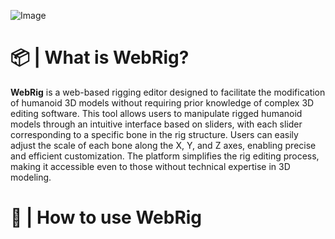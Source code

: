 ![Image](https://github.com/user-attachments/assets/e7dce659-ea6f-4057-9b02-6f9a09678bdf)
# 📦 | What is WebRig?
**WebRig** is a web-based rigging editor designed to facilitate the modification of humanoid 3D models without requiring prior knowledge of complex 3D editing software. This tool allows users to manipulate rigged humanoid models through an intuitive interface based on sliders, with each slider corresponding to a specific bone in the rig structure. Users can easily adjust the scale of each bone along the X, Y, and Z axes, enabling precise and efficient customization. The platform simplifies the rig editing process, making it accessible even to those without technical expertise in 3D modeling.
# 🚀 | How to use WebRig

